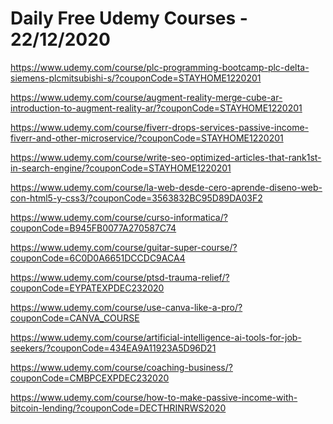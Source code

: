 # Daily Free Udemy Courses - 22/12/2020

https://www.udemy.com/course/plc-programming-bootcamp-plc-delta-siemens-plcmitsubishi-s/?couponCode=STAYHOME1220201
https://www.udemy.com/course/augment-reality-merge-cube-ar-introduction-to-augment-reality-ar/?couponCode=STAYHOME1220201
https://www.udemy.com/course/fiverr-drops-services-passive-income-fiverr-and-other-microservice/?couponCode=STAYHOME1220201
https://www.udemy.com/course/write-seo-optimized-articles-that-rank1st-in-search-engine/?couponCode=STAYHOME1220201
https://www.udemy.com/course/la-web-desde-cero-aprende-diseno-web-con-html5-y-css3/?couponCode=3563832BC95D89DA03F2
https://www.udemy.com/course/curso-informatica/?couponCode=B945FB0077A270587C74
https://www.udemy.com/course/guitar-super-course/?couponCode=6C0D0A6651DCCDC9ACA4
https://www.udemy.com/course/ptsd-trauma-relief/?couponCode=EYPATEXPDEC232020
https://www.udemy.com/course/use-canva-like-a-pro/?couponCode=CANVA_COURSE
https://www.udemy.com/course/artificial-intelligence-ai-tools-for-job-seekers/?couponCode=434EA9A11923A5D96D21
https://www.udemy.com/course/coaching-business/?couponCode=CMBPCEXPDEC232020
https://www.udemy.com/course/how-to-make-passive-income-with-bitcoin-lending/?couponCode=DECTHRINRWS2020
